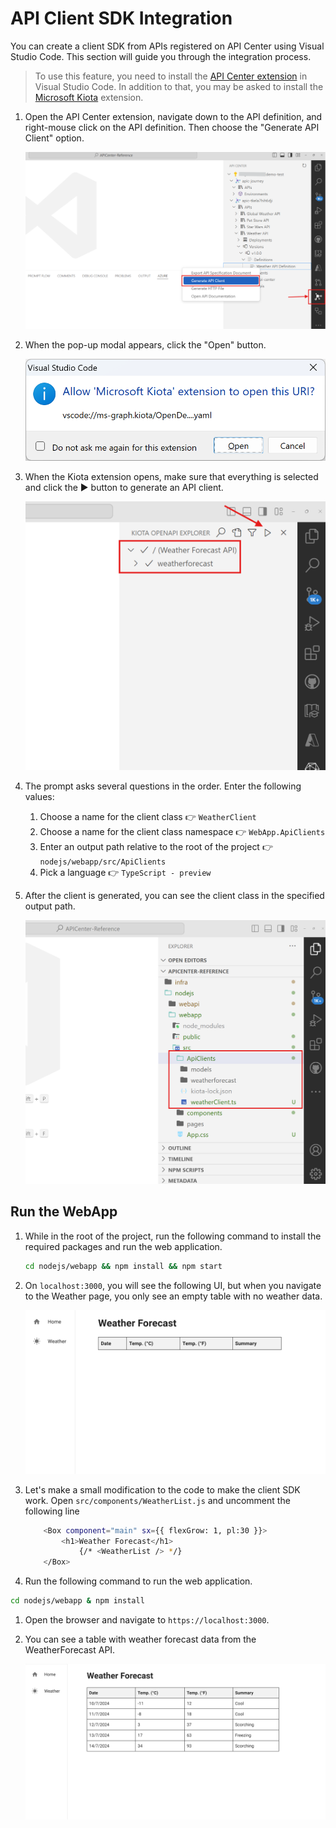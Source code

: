 <!-- markdownlint-disable MD033 -->
# API Client SDK Integration

You can create a client SDK from APIs registered on API Center using Visual Studio Code. This section will guide you through the integration process.

> To use this feature, you need to install the [API Center extension](https://marketplace.visualstudio.com/items?itemName=apidev.azure-api-center) in Visual Studio Code. In addition to that, you may be asked to install the [Microsoft Kiota](https://marketplace.visualstudio.com/items?itemName=ms-graph.kiota) extension.

1. Open the API Center extension, navigate down to the API definition, and right-mouse click on the API definition. Then choose the "Generate API Client" option.

   ![Context Menu: Generate API Client](./images/api-client-sdk-integration-javascript-01.png)

1. When the pop-up modal appears, click the "Open" button.

   ![Pop-up: Open Microsoft Kiota](./images/api-client-sdk-integration-02.png)

1. When the Kiota extension opens, make sure that everything is selected and click the ▶️ button to generate an API client.

   ![Microsoft Kiota: Generate API Client](./images/api-client-sdk-integration-javascript-03.png)

1. The prompt asks several questions in the order. Enter the following values:
   1. Choose a name for the client class 👉 `WeatherClient`
   1. Choose a name for the client class namespace 👉 `WebApp.ApiClients`
   1. Enter an output path relative to the root of the project 👉 `nodejs/webapp/src/ApiClients`
   1. Pick a language 👉 `TypeScript - preview`

1. After the client is generated, you can see the client class in the specified output path.

   ![Generated API Client](./images/api-client-sdk-integration-javascript-04.png)

## Run the WebApp

1. While in the root of the project, run the following command to install the required packages and run the web application.

    ```bash
    cd nodejs/webapp && npm install && npm start
    ```

1. On `localhost:3000`, you will see the following UI, but when you navigate to the Weather page, you only see an empty table with no weather data.

    ![Web Application: Before data](./images/api-client-sdk-integration-javascript-06.png)

1. Let's make a small modification to the code to make the client SDK work. Open `src/components/WeatherList.js` and uncomment the following line

    ```bash
        <Box component="main" sx={{ flexGrow: 1, pl:30 }}>
            <h1>Weather Forecast</h1>
                {/* <WeatherList /> */}
        </Box>
    ```

1. Run the following command to run the web application.

```bash
cd nodejs/webapp & npm install
```

1. Open the browser and navigate to `https://localhost:3000`.
1. You can see a table with weather forecast data from the WeatherForecast API.

   ![Web Application: Weather Forecast API](./images/api-client-sdk-integration-javascript-05.png)
